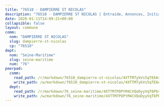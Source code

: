```yaml
---
title: "76510 - DAMPIERRE ST NICOLAS"
description: "76510 - DAMPIERRE ST NICOLAS | Entraide, Annonces, Initiatives"
date: 2020-01-11T14:09:21+09:00
collapsible: false
layout: commune
comm:
  nom: "DAMPIERRE ST NICOLAS"
  slug: dampierre-st-nicolas
  cp: "76510"
dept:
  nom: "Seine-Maritime"
  slug: seine-maritime
  num: "76"
peerpad:
  comm:
    read_path: /r/markdown/76510_dampierre-st-nicolas/4XTTM7ykVs5qTE6AsPGXXi4wEqGNKoXU2e33yC3WhYwkz11EW
    write_path: /w/markdown/76510_dampierre-st-nicolas/4XTTM7ykVs5qTE6AsPGXXi4wEqGNKoXU2e33yC3WhYwkz11EW-K3TgTufUVhLcwroqpjXHMyzgGc2G7sSohNekuakfXYuLsq3ma4jymw1oyJukh7TnNNPtk3qjsoW4jn2ms1tPBtmYQcuf6gdTRqfYySKsxF1V57PmJ5KBmv6EhtGdGMxfUomRVEZC
  dept:
    read_path: /r/markdown/76_seine-maritime/4XTTM7PDPtM4CVQoDyyVqT6Pbvj1SVtndpXJdTDsc7xwdMTdt
    write_path: /w/markdown/76_seine-maritime/4XTTM7PDPtM4CVQoDyyVqT6Pbvj1SVtndpXJdTDsc7xwdMTdt-K3TgUmo7Qwp8ZQz8qKFjC8WCY27ypEpX2c8BXeSV9rrPY1zRZn2SrYwkBXF8VnHkcepiXsccFfKHYuT2JNgSMXxLRaUGRu6o5B3BB15nZxEho97cTz3yC4eRTX4hZM1hcyAZrn8r
---
```


